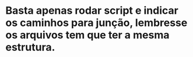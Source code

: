 # Basta apenas rodar script e indicar os caminhos para junção, lembresse os arquivos tem que ter a mesma estrutura.
